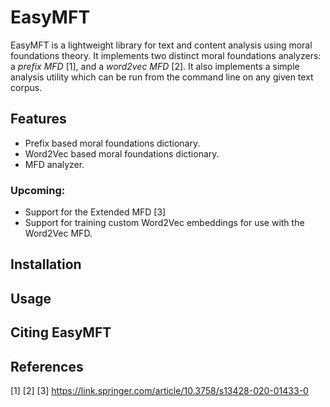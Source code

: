 # EasyMFT

EasyMFT is a lightweight library for text and content analysis using moral foundations theory. It implements two distinct moral foundations analyzers: a *prefix MFD* [1], and a *word2vec MFD* [2]. It also implements a simple analysis utility which can be run from the command line on any given text corpus.

## Features
- Prefix based moral foundations dictionary.
- Word2Vec based moral foundations dictionary.
- MFD analyzer.

### Upcoming:

- Support for the Extended MFD [3]
- Support for training custom Word2Vec embeddings for use with the Word2Vec MFD.

## Installation

## Usage

## Citing EasyMFT

## References

[1]
[2]
[3] https://link.springer.com/article/10.3758/s13428-020-01433-0

